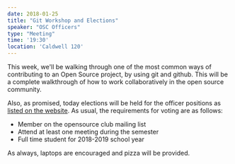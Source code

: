 ```yaml
---
date: 2018-01-25
title: "Git Workshop and Elections"
speaker: "OSC Officers"
type: "Meeting"
time: '19:30'
location: 'Caldwell 120'
---
```


This week, we'll be walking through one of the most common ways of contributing to an Open Source project, by using git and github. This will be a complete walkthrough of how to work collaboratively in the open source community.

Also, as promised, today elections will be held for the officer positions as [listed on the website](https://opensource.osu.edu/info/officers/). As usual, the requirements for voting are as follows:

- Member on the opensource club mailing list
- Attend at least one meeting during the semester
- Full time student for 2018-2019 school year

As always, laptops are encouraged and pizza will be provided.
